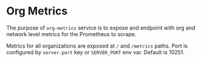 # Org Metrics

The purpose of `org-metrics` service is to expose and endpoint with org and network level metrics for the Prometheus to scrape.

Metrics for all organizations are exposed at `/` and `/metrics` paths. 
Port is configured by `server.port` key or `SERVER_PORT` env var. Default is 10251.  
